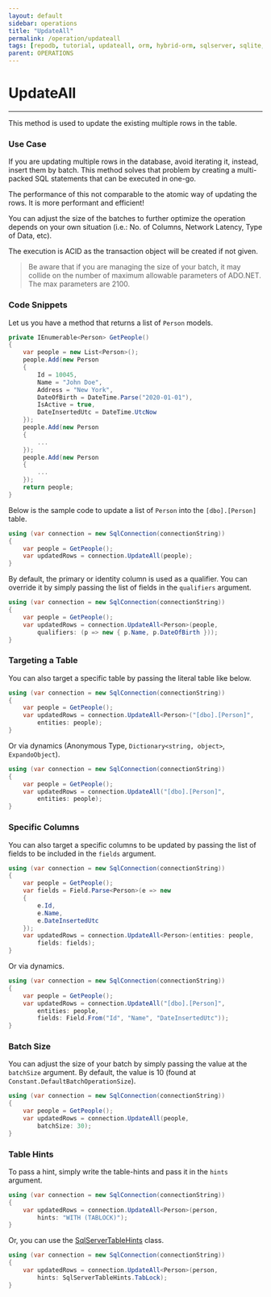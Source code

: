 ```yaml
---
layout: default
sidebar: operations
title: "UpdateAll"
permalink: /operation/updateall
tags: [repodb, tutorial, updateall, orm, hybrid-orm, sqlserver, sqlite, mysql, postgresql]
parent: OPERATIONS
---
```


# UpdateAll

---

This method is used to update the existing multiple rows in the table.

### Use Case

If you are updating multiple rows in the database, avoid iterating it, instead, insert them by batch. This method solves that problem by creating a multi-packed SQL statements that can be executed in one-go.

The performance of this not comparable to the atomic way of updating the rows. It is more performant and efficient!

You can adjust the size of the batches to further optimize the operation depends on your own situation (i.e.: No. of Columns, Network Latency, Type of Data, etc).

The execution is ACID as the transaction object will be created if not given.

> Be aware that if you are managing the size of your batch, it may collide on the number of maximum allowable parameters of ADO.NET. The max parameters are 2100.

### Code Snippets

Let us you have a method that returns a list of `Person` models.

```csharp
private IEnumerable<Person> GetPeople()
{
    var people = new List<Person>();
    people.Add(new Person
    {
        Id = 10045,
        Name = "John Doe",
        Address = "New York",
        DateOfBirth = DateTime.Parse("2020-01-01"),
        IsActive = true,
        DateInsertedUtc = DateTime.UtcNow
    });
    people.Add(new Person
    {
        ...
    });
    people.Add(new Person
    {
        ...
    });
    return people;
}
```

Below is the sample code to update a list of `Person` into the `[dbo].[Person]` table.

```csharp
using (var connection = new SqlConnection(connectionString))
{
    var people = GetPeople();
    var updatedRows = connection.UpdateAll(people);
}
```

By default, the primary or identity column is used as a qualifier. You can override it by simply passing the list of fields in the `qualifiers` argument.

```csharp
using (var connection = new SqlConnection(connectionString))
{
    var people = GetPeople();
    var updatedRows = connection.UpdateAll<Person>(people,
        qualifiers: (p => new { p.Name, p.DateOfBirth }));
}
```

### Targeting a Table

You can also target a specific table by passing the literal table like below.

```csharp
using (var connection = new SqlConnection(connectionString))
{
    var people = GetPeople();
    var updatedRows = connection.UpdateAll<Person>("[dbo].[Person]",
        entities: people);
}
```

Or via dynamics (Anonymous Type, `Dictionary<string, object>`, `ExpandoObject`).

```csharp
using (var connection = new SqlConnection(connectionString))
{
    var people = GetPeople();
    var updatedRows = connection.UpdateAll("[dbo].[Person]",
        entities: people);
}
```

### Specific Columns

You can also target a specific columns to be updated by passing the list of fields to be included in the `fields` argument.

```csharp
using (var connection = new SqlConnection(connectionString))
{
    var people = GetPeople();
    var fields = Field.Parse<Person>(e => new
    {
        e.Id,
        e.Name,
        e.DateInsertedUtc
    });
    var updatedRows = connection.UpdateAll<Person>(entities: people,
        fields: fields);
}
```

Or via dynamics.

```csharp
using (var connection = new SqlConnection(connectionString))
{
    var people = GetPeople();
    var updatedRows = connection.UpdateAll("[dbo].[Person]",
        entities: people,
        fields: Field.From("Id", "Name", "DateInsertedUtc"));
}
```

### Batch Size

You can adjust the size of your batch by simply passing the value at the `batchSize` argument. By default, the value is 10 (found at `Constant.DefaultBatchOperationSize`).

```csharp
using (var connection = new SqlConnection(connectionString))
{
    var people = GetPeople();
    var updatedRows = connection.UpdateAll(people,
        batchSize: 30);
}
```

### Table Hints

To pass a hint, simply write the table-hints and pass it in the `hints` argument.

```csharp
using (var connection = new SqlConnection(connectionString))
{
    var updatedRows = connection.UpdateAll<Person>(person,
        hints: "WITH (TABLOCK)");
}
```

Or, you can use the [SqlServerTableHints](/class/sqlservertablehints) class.

```csharp
using (var connection = new SqlConnection(connectionString))
{
    var updatedRows = connection.UpdateAll<Person>(person,
        hints: SqlServerTableHints.TabLock);
}
```
